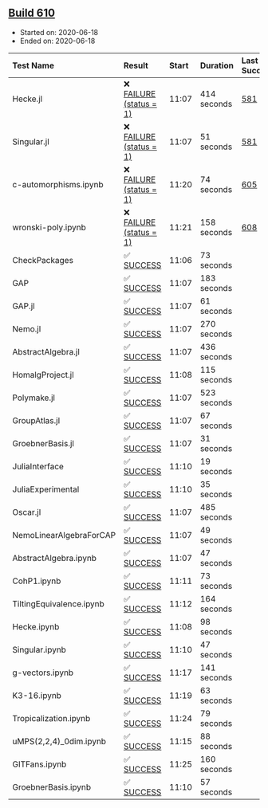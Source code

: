 ## [Build 610](https://oscarci.mathematik.uni-kl.de/job/oscar-julia-1.4/610/)

* Started on: 2020-06-18
* Ended on: 2020-06-18

| Test Name    | Result | Start | Duration | Last Success | First Failure |
|:-------------|:-------|:------|:---------|:-------------|:--------------|
| Hecke.jl | ❌ [FAILURE (status = 1)](https://oscarci.mathematik.uni-kl.de/job/oscar-julia-1.4/610/artifact/logs/build-610/Hecke.jl.log) | 11:07 | 414 seconds | [581](https://oscarci.mathematik.uni-kl.de/job/oscar-julia-1.4/581/) | [582](https://oscarci.mathematik.uni-kl.de/job/oscar-julia-1.4/582/) |
| Singular.jl | ❌ [FAILURE (status = 1)](https://oscarci.mathematik.uni-kl.de/job/oscar-julia-1.4/610/artifact/logs/build-610/Singular.jl.log) | 11:07 | 51 seconds | [581](https://oscarci.mathematik.uni-kl.de/job/oscar-julia-1.4/581/) | [582](https://oscarci.mathematik.uni-kl.de/job/oscar-julia-1.4/582/) |
| c-automorphisms.ipynb | ❌ [FAILURE (status = 1)](https://oscarci.mathematik.uni-kl.de/job/oscar-julia-1.4/610/artifact/logs/build-610/c-automorphisms.ipynb.log) | 11:20 | 74 seconds | [605](https://oscarci.mathematik.uni-kl.de/job/oscar-julia-1.4/605/) | [606](https://oscarci.mathematik.uni-kl.de/job/oscar-julia-1.4/606/) |
| wronski-poly.ipynb | ❌ [FAILURE (status = 1)](https://oscarci.mathematik.uni-kl.de/job/oscar-julia-1.4/610/artifact/logs/build-610/wronski-poly.ipynb.log) | 11:21 | 158 seconds | [608](https://oscarci.mathematik.uni-kl.de/job/oscar-julia-1.4/608/) | [609](https://oscarci.mathematik.uni-kl.de/job/oscar-julia-1.4/609/) |
| CheckPackages | ✅ [SUCCESS](https://oscarci.mathematik.uni-kl.de/job/oscar-julia-1.4/610/artifact/logs/build-610/CheckPackages.log) | 11:06 | 73 seconds |  |  |
| GAP | ✅ [SUCCESS](https://oscarci.mathematik.uni-kl.de/job/oscar-julia-1.4/610/artifact/logs/build-610/GAP.log) | 11:07 | 183 seconds |  |  |
| GAP.jl | ✅ [SUCCESS](https://oscarci.mathematik.uni-kl.de/job/oscar-julia-1.4/610/artifact/logs/build-610/GAP.jl.log) | 11:07 | 61 seconds |  |  |
| Nemo.jl | ✅ [SUCCESS](https://oscarci.mathematik.uni-kl.de/job/oscar-julia-1.4/610/artifact/logs/build-610/Nemo.jl.log) | 11:07 | 270 seconds |  |  |
| AbstractAlgebra.jl | ✅ [SUCCESS](https://oscarci.mathematik.uni-kl.de/job/oscar-julia-1.4/610/artifact/logs/build-610/AbstractAlgebra.jl.log) | 11:07 | 436 seconds |  |  |
| HomalgProject.jl | ✅ [SUCCESS](https://oscarci.mathematik.uni-kl.de/job/oscar-julia-1.4/610/artifact/logs/build-610/HomalgProject.jl.log) | 11:08 | 115 seconds |  |  |
| Polymake.jl | ✅ [SUCCESS](https://oscarci.mathematik.uni-kl.de/job/oscar-julia-1.4/610/artifact/logs/build-610/Polymake.jl.log) | 11:07 | 523 seconds |  |  |
| GroupAtlas.jl | ✅ [SUCCESS](https://oscarci.mathematik.uni-kl.de/job/oscar-julia-1.4/610/artifact/logs/build-610/GroupAtlas.jl.log) | 11:07 | 67 seconds |  |  |
| GroebnerBasis.jl | ✅ [SUCCESS](https://oscarci.mathematik.uni-kl.de/job/oscar-julia-1.4/610/artifact/logs/build-610/GroebnerBasis.jl.log) | 11:07 | 31 seconds |  |  |
| JuliaInterface | ✅ [SUCCESS](https://oscarci.mathematik.uni-kl.de/job/oscar-julia-1.4/610/artifact/logs/build-610/JuliaInterface.log) | 11:10 | 19 seconds |  |  |
| JuliaExperimental | ✅ [SUCCESS](https://oscarci.mathematik.uni-kl.de/job/oscar-julia-1.4/610/artifact/logs/build-610/JuliaExperimental.log) | 11:10 | 35 seconds |  |  |
| Oscar.jl | ✅ [SUCCESS](https://oscarci.mathematik.uni-kl.de/job/oscar-julia-1.4/610/artifact/logs/build-610/Oscar.jl.log) | 11:07 | 485 seconds |  |  |
| NemoLinearAlgebraForCAP | ✅ [SUCCESS](https://oscarci.mathematik.uni-kl.de/job/oscar-julia-1.4/610/artifact/logs/build-610/NemoLinearAlgebraForCAP.log) | 11:07 | 49 seconds |  |  |
| AbstractAlgebra.ipynb | ✅ [SUCCESS](https://oscarci.mathematik.uni-kl.de/job/oscar-julia-1.4/610/artifact/logs/build-610/AbstractAlgebra.ipynb.log) | 11:07 | 47 seconds |  |  |
| CohP1.ipynb | ✅ [SUCCESS](https://oscarci.mathematik.uni-kl.de/job/oscar-julia-1.4/610/artifact/logs/build-610/CohP1.ipynb.log) | 11:11 | 73 seconds |  |  |
| TiltingEquivalence.ipynb | ✅ [SUCCESS](https://oscarci.mathematik.uni-kl.de/job/oscar-julia-1.4/610/artifact/logs/build-610/TiltingEquivalence.ipynb.log) | 11:12 | 164 seconds |  |  |
| Hecke.ipynb | ✅ [SUCCESS](https://oscarci.mathematik.uni-kl.de/job/oscar-julia-1.4/610/artifact/logs/build-610/Hecke.ipynb.log) | 11:08 | 98 seconds |  |  |
| Singular.ipynb | ✅ [SUCCESS](https://oscarci.mathematik.uni-kl.de/job/oscar-julia-1.4/610/artifact/logs/build-610/Singular.ipynb.log) | 11:10 | 47 seconds |  |  |
| g-vectors.ipynb | ✅ [SUCCESS](https://oscarci.mathematik.uni-kl.de/job/oscar-julia-1.4/610/artifact/logs/build-610/g-vectors.ipynb.log) | 11:17 | 141 seconds |  |  |
| K3-16.ipynb | ✅ [SUCCESS](https://oscarci.mathematik.uni-kl.de/job/oscar-julia-1.4/610/artifact/logs/build-610/K3-16.ipynb.log) | 11:19 | 63 seconds |  |  |
| Tropicalization.ipynb | ✅ [SUCCESS](https://oscarci.mathematik.uni-kl.de/job/oscar-julia-1.4/610/artifact/logs/build-610/Tropicalization.ipynb.log) | 11:24 | 79 seconds |  |  |
| uMPS(2,2,4)_0dim.ipynb | ✅ [SUCCESS](https://oscarci.mathematik.uni-kl.de/job/oscar-julia-1.4/610/artifact/logs/build-610/uMPS-2-2-4-_0dim.ipynb.log) | 11:15 | 88 seconds |  |  |
| GITFans.ipynb | ✅ [SUCCESS](https://oscarci.mathematik.uni-kl.de/job/oscar-julia-1.4/610/artifact/logs/build-610/GITFans.ipynb.log) | 11:25 | 160 seconds |  |  |
| GroebnerBasis.ipynb | ✅ [SUCCESS](https://oscarci.mathematik.uni-kl.de/job/oscar-julia-1.4/610/artifact/logs/build-610/GroebnerBasis.ipynb.log) | 11:10 | 57 seconds |  |  |
